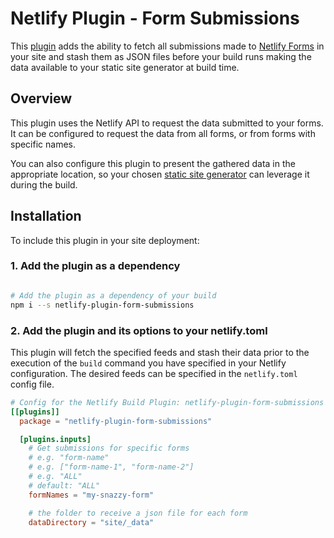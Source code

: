 # Netlify Plugin - Form Submissions

This [plugin](https://www.netlify.com/build/plugins-beta?utm_source=github&utm_medium=plugin-formsubmissions-pnh&utm_campaign=devex) adds the ability to fetch all submissions made to [Netlify Forms](https://www.netlify.com/products/forms/?utm_source=github&utm_medium=plugin-formsubmissions-pnh&utm_campaign=devex) in your site and stash them as JSON files before your build runs making the data available to your static site generator at build time.

## Overview

This plugin uses the Netlify API to request the data submitted to your forms. It can be configured to request the data from all forms, or from forms with specific names.

You can also configure this plugin to present the gathered data in the appropriate location, so your chosen [static site generator](https://www.netlify.com/blog/2020/04/14/what-is-a-static-site-generator-and-3-ways-to-find-the-best-one/?utm_source=github&utm_medium=plugin-formsubmissions-pnh&utm_campaign=devex) can leverage it during the build.



## Installation

To include this plugin in your site deployment:


### 1. Add the plugin as a dependency

```bash

# Add the plugin as a dependency of your build
npm i --s netlify-plugin-form-submissions

```


### 2. Add the plugin and its options to your netlify.toml

This plugin will fetch the specified feeds and stash their data prior to the execution of the `build` command you have specified in your Netlify configuration. The desired feeds can be specified in the `netlify.toml` config file.


```toml
# Config for the Netlify Build Plugin: netlify-plugin-form-submissions
[[plugins]]
  package = "netlify-plugin-form-submissions"

  [plugins.inputs]
    # Get submissions for specific forms
    # e.g. "form-name"
    # e.g. ["form-name-1", "form-name-2"]
    # e.g. "ALL"
    # default: "ALL"
    formNames = "my-snazzy-form"

    # the folder to receive a json file for each form
    dataDirectory = "site/_data"

```
